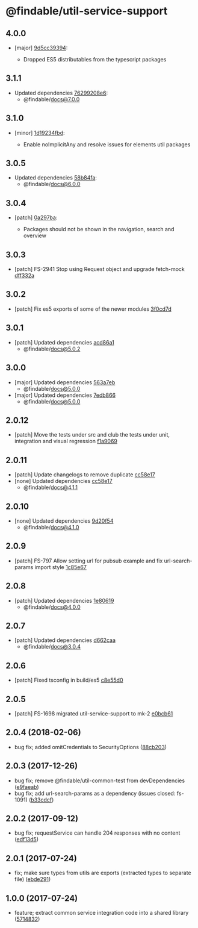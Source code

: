 # @findable/util-service-support

## 4.0.0
- [major] [9d5cc39394](https://github.com/fnamazing/uiKit/commits/9d5cc39394):

  - Dropped ES5 distributables from the typescript packages

## 3.1.1
- Updated dependencies [76299208e6](https://github.com/fnamazing/uiKit/commits/76299208e6):
  - @findable/docs@7.0.0

## 3.1.0
- [minor] [1d19234fbd](https://github.com/fnamazing/uiKit/commits/1d19234fbd):

  - Enable noImplicitAny and resolve issues for elements util packages

## 3.0.5
- Updated dependencies [58b84fa](https://github.com/fnamazing/uiKit/commits/58b84fa):
  - @findable/docs@6.0.0

## 3.0.4
- [patch] [0a297ba](https://github.com/fnamazing/uiKit/commits/0a297ba):

  - Packages should not be shown in the navigation, search and overview

## 3.0.3
- [patch] FS-2941 Stop using Request object and upgrade fetch-mock [dff332a](https://github.com/fnamazing/uiKit/commits/dff332a)

## 3.0.2
- [patch] Fix es5 exports of some of the newer modules [3f0cd7d](https://github.com/fnamazing/uiKit/commits/3f0cd7d)

## 3.0.1
- [patch] Updated dependencies [acd86a1](https://github.com/fnamazing/uiKit/commits/acd86a1)
  - @findable/docs@5.0.2

## 3.0.0


- [major] Updated dependencies [563a7eb](https://github.com/fnamazing/uiKit/commits/563a7eb)
  - @findable/docs@5.0.0
- [major] Updated dependencies [7edb866](https://github.com/fnamazing/uiKit/commits/7edb866)
  - @findable/docs@5.0.0

## 2.0.12
- [patch] Move the tests under src and club the tests under unit, integration and visual regression [f1a9069](https://github.com/fnamazing/uiKit/commits/f1a9069)

## 2.0.11
- [patch] Update changelogs to remove duplicate [cc58e17](https://github.com/fnamazing/uiKit/commits/cc58e17)
- [none] Updated dependencies [cc58e17](https://github.com/fnamazing/uiKit/commits/cc58e17)
  - @findable/docs@4.1.1

## 2.0.10
- [none] Updated dependencies [9d20f54](https://github.com/fnamazing/uiKit/commits/9d20f54)
  - @findable/docs@4.1.0

## 2.0.9
- [patch] FS-797 Allow setting url for pubsub example and fix url-search-params import style [1c85e67](https://github.com/fnamazing/uiKit/commits/1c85e67)

## 2.0.8
- [patch] Updated dependencies [1e80619](https://github.com/fnamazing/uiKit/commits/1e80619)
  - @findable/docs@4.0.0

## 2.0.7
- [patch] Updated dependencies [d662caa](https://github.com/fnamazing/uiKit/commits/d662caa)
  - @findable/docs@3.0.4

## 2.0.6
- [patch] Fixed tsconfig in build/es5 [c8e55d0](https://github.com/fnamazing/uiKit/commits/c8e55d0)

## 2.0.5
- [patch] FS-1698 migrated util-service-support to mk-2 [e0bcb61](https://github.com/fnamazing/uiKit/commits/e0bcb61)

## 2.0.4 (2018-02-06)
* bug fix; added omitCredentials to SecurityOptions ([88cb203](https://bitbucket.org/atlassian/atlaskit/commits/88cb203))

## 2.0.3 (2017-12-26)
* bug fix; remove @findable/util-common-test from devDependencies ([e9faeab](https://bitbucket.org/atlassian/atlaskit/commits/e9faeab))
* bug fix; add url-search-params as a dependency (issues closed: fs-1091) ([b33cdcf](https://bitbucket.org/atlassian/atlaskit/commits/b33cdcf))

## 2.0.2 (2017-09-12)
* bug fix; requestService can handle 204 responses with no content ([edf13d5](https://bitbucket.org/atlassian/atlaskit/commits/edf13d5))

## 2.0.1 (2017-07-24)
* fix; make sure types from utils are exports (extracted types to separate file) ([ebde291](https://bitbucket.org/atlassian/atlaskit/commits/ebde291))

## 1.0.0 (2017-07-24)
* feature; extract common service integration code into a shared library ([5714832](https://bitbucket.org/atlassian/atlaskit/commits/5714832))
